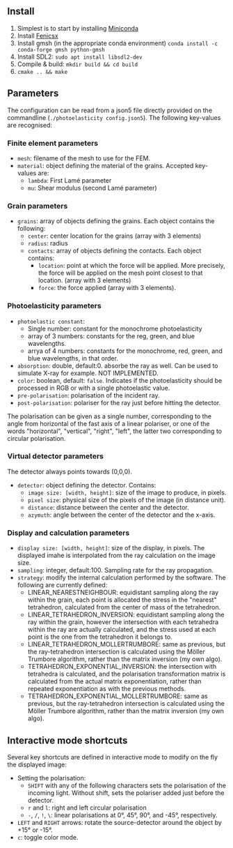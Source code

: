 



## Install
1. Simplest is to start by installing [Miniconda](https://docs.anaconda.com/miniconda/install/)
2. Install [Fenicsx](https://fenicsproject.org/download/)
3. Install gmsh (in the appropriate conda environment) `conda install -c conda-forge gmsh python-gmsh`
4. Install SDL2: `sudo apt install libsdl2-dev`
5. Compile & build: `mkdir build && cd build`
6. `cmake .. && make`

## Parameters
The configuration can be read from a json5 file directly provided on the commandline (`./photoelasticity config.json5`). The following key-values are recognised:

### Finite element parameters

- `mesh`: filename of the mesh to use for the FEM.
- `material`: object defining the material of the grains. Accepted key-values are:
  - `lambda`: First Lamé parameter
  - `mu`: Shear modulus (second Lamé parameter)

### Grain parameters

- `grains`: array of objects defining the grains. Each object contains the following:
  - `center`: center location for the grains (array with 3 elements)
  - `radius`: radius
  - `contacts`: array of objects defining the contacts. Each object contains:
    - `location`: point at which the force will be applied. More precisely, the force will be applied on the mesh point closest to that location. (array with 3 elements)
    - `force`: the force applied (array with 3 elements).

### Photoelasticity parameters

- `photoelastic constant`: 
  - Single number: constant for the monochrome photoelasticity
  - array of 3 numbers: constants for the reg, green, and blue wavelengths. 
  - arrya of 4 numbers: constants for the monochrome, red, green, and blue wavelengths, in that order. 
- `absorption`: double, default:0. absorbe the ray as well. Can be used to simulate X-ray for example. NOT IMPLEMENTED. 
- `color`: boolean, default: `false`. Indicates if the photoelasticity should be processed in RGB or with a single photoelastic value. 
- `pre-polarisation`: polarisation of the incident ray.
- `post-polarisation`: polariser for the ray just before hitting the detector. 

The polarisation can be given as a single number, corresponding to the angle from horizontal of the fast axis of a linear polariser, or one of the words "horizontal", "vertical", "right", "left", the latter two corresponding to circular polarisation. 

### Virtual detector parameters
The detector always points towards (0,0,0).

- `detector`: object defining the detector. Contains:
  - `image size: [width, height]`: size of the image to produce, in pixels.
  - `pixel size`: physical size of the pixels of the image (in distance unit).
  - `distance`: distance between the center and the detector.
  - `azymuth`: angle between the center of the detector and the x-axis.

### Display and calculation parameters

- `display size: [width, height]`: size of the display, in pixels. The displayed imahe is interpolated from the ray calculation on the image size.  
- `sampling`: integer, default:100. Sampling rate for the ray propagation. 
- `strategy`: modify the internal calculation performed by the software. The following are currently defined: 
  - LINEAR_NEARESTNEIGHBOUR: equidistant sampling along the ray within the grain, each point is allocated the stress in the "nearest" tetrahedron, calculated from the center of mass of the tetrahedron.
  - LINEAR_TETRAHEDRON_INVERSION: equidistant sampling along the ray within the grain, however the intersection with each tetrahedra within the ray are actually calculated, and the stress used at each point is the one from the tetrahedron it belongs to.
  - LINEAR_TETRAHEDRON_MOLLERTRUMBORE: same as previous, but the ray-tetrahedron intersection is calculated using the Möller Trumbore algorithm, rather than the matrix inversion (my own algo). 
  - TETRAHEDRON_EXPONENTIAL_INVERSION: the intersection with tetrahedra is calculated, and the polarisation transformation matrix is calculated from the actual matrix exponentiation, rather than repeated exponentiation as with the previous methods.
  - TETRAHEDRON_EXPONENTIAL_MOLLERTRUMBORE: same as previous, but the ray-tetrahedron intersection is calculated using the Möller Trumbore algorithm, rather than the matrix inversion (my own algo). 

## Interactive mode shortcuts
Several key shortcuts are defined in interactive mode to modify on the fly the displayed image:
- Setting the polarisation:
  - `SHIFT` with any of the following characters sets the polarisation of the incoming light. Without shift, sets the polariser added just before the detector.
  - `r` and `l`: right and left circular polarisation
  - `-`, `/`, `!`, `\`: linear polarisations at 0°, 45°, 90°, and -45°, respectively.
- `LEFT` and `RIGHT` arrows: rotate the source-detector around the object by +15° or -15°.
- `c`: toggle color mode.
